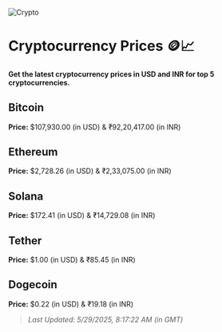 
![Crypto](https://www.techguide.com.au/wp-content/uploads/2020/11/crypto3.jpeg)

# Cryptocurrency Prices 🪙📈

#### Get the latest cryptocurrency prices in USD and INR for top 5 cryptocurrencies.

## Bitcoin

**Price:** $107,930.00 (in USD) & ₹92,20,417.00 (in INR)

## Ethereum

**Price:** $2,728.26 (in USD) & ₹2,33,075.00 (in INR)

## Solana

**Price:** $172.41 (in USD) & ₹14,729.08 (in INR)

## Tether

**Price:** $1.00 (in USD) & ₹85.45 (in INR)

## Dogecoin

**Price:** $0.22 (in USD) & ₹19.18 (in INR)

> _Last Updated: 5/29/2025, 8:17:22 AM (in GMT)_
